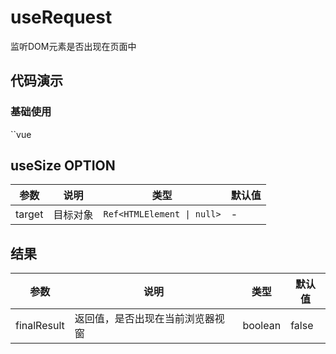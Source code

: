 # useRequest

监听DOM元素是否出现在页面中


## 代码演示

### 基础使用

<template>
<div class="targetWrapper">
    <div ref="targetDom" class="targetDomS"></div>
    <div class='testBlock'>{{finalResult}}</div>
</div>
</template>

<script  lang="ts">
import { defineComponent,ref } from 'vue';
import {useObserver} from 'zcomposition';

export default defineComponent({
    setup() {
        const targetDom = ref();
        const finalResult = useObserver(targetDom);
        return {finalResult,targetDom}
    },
})
</script>
``vue
<template>
<div class="targetWrapper">
    <div ref="targetDom" class="targetDomS"></div>
    <div class='testBlock'>{{finalResult}}</div>
</div>
</template>

<script  lang="ts">
import { defineComponent,ref } from 'vue';
import {useObserver} from 'zcomposition';

export default defineComponent({
    setup() {
        const targetDom = ref();
        const finalResult = useObserver(targetDom);
        return {finalResult,targetDom}
    },
})
</script>

<style lang="stylus" scoped>
.targetWrapper
        width 200%
        height 1000px
    .targetDomS
        width 100px 
        height 100px
        border 1px solid #000 
    .testBlock
        position fixed
        height 100px
        width 100%
</style>
## useSize OPTION

| 参数      | 说明                      | 类型                   | 默认值 |
| -------   | ------------------------- | ---------------------- | ------ |
| target     | 目标对象           | `Ref<HTMLElement \| null>` | -                |


## 结果

| 参数      | 说明                      | 类型                   | 默认值 |
| -------   | ------------------------- | ---------------------- | ------ |
| finalResult     | 返回值，是否出现在当前浏览器视窗            | boolean | false
